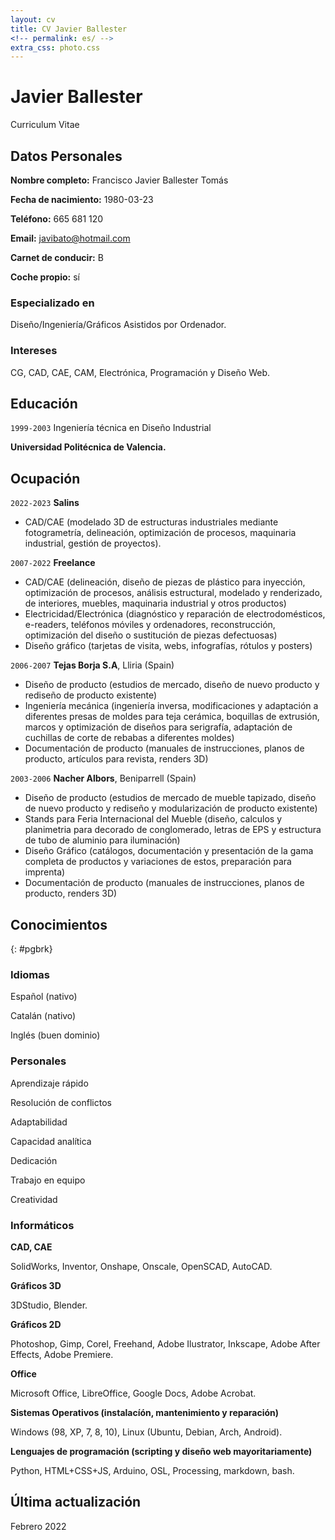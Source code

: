 ```yaml
---
layout: cv
title: CV Javier Ballester
<!-- permalink: es/ -->
extra_css: photo.css
---
```


<!-- {% include /photo.html %} -->

Javier Ballester
==============

Curriculum Vitae

<!-- {% include /nav-es.html %} -->

## Datos Personales

**Nombre completo:** Francisco Javier Ballester Tomás

**Fecha de nacimiento:** 1980-03-23

**Teléfono:** 665 681 120

**Email:** javibato@hotmail.com

**Carnet de conducir:** B

**Coche propio:** sí
 

### Especializado en

Diseño/Ingeniería/Gráficos Asistidos por Ordenador.


### Intereses

CG, CAD, CAE, CAM, Electrónica, Programación y Diseño Web.


## Educación

<!-- `2005-2011` -->
<!-- Terapia Gestalt -->

<!-- **Instituto de Terapia Gestalt de Valencia. Valencia (Spain)** -->

`1999-2003`
Ingeniería técnica en Diseño Industrial

**Universidad Politécnica de Valencia.**

<!-- `1991-2004`
Trumpet Player
**Private lessons with trumpet players Rafael Carreño, Salvador Verdú and David Pastor** -->

## Ocupación

`2022-2023`
**Salins**

- CAD/CAE (modelado 3D de estructuras industriales mediante fotogrametría,
  delineación, optimización de procesos, maquinaria industrial, gestión de proyectos).

`2007-2022`
**Freelance**

- CAD/CAE (delineación, diseño de piezas de plástico para inyección, optimización de procesos, análisis estructural, modelado y renderizado, de interiores, muebles, maquinaria industrial y otros productos)
- Electricidad/Electrónica (diagnóstico y reparación de electrodomésticos, e-readers, teléfonos móviles y ordenadores, reconstrucción, optimización del diseño o sustitución de piezas defectuosas)
- Diseño gráfico (tarjetas de visita, webs, infografías, rótulos y posters)
<!-- - Terapia Gestalt -->
<!-- - Street bands and amateur funk-jazz bands trumpet player -->

`2006-2007`
**Tejas Borja S.A**, Lliria (Spain)

- Diseño de producto (estudios de mercado, diseño de nuevo producto y rediseño de producto existente)
- Ingeniería mecánica (ingeniería inversa, modificaciones y adaptación a diferentes presas de moldes para teja cerámica, boquillas de extrusión, marcos y optimización de diseños para serigrafía, adaptación de cuchillas de corte de rebabas a diferentes moldes)
- Documentación de producto (manuales de instrucciones, planos de producto, artículos para revista, renders 3D)

`2003-2006`
**Nacher Albors**, Beniparrell (Spain)

- Diseño de producto (estudios de mercado de mueble tapizado, diseño de nuevo producto y rediseño y modularización de producto existente)
- Stands para Feria Internacional del Mueble (diseño, calculos y planimetria para decorado de conglomerado, letras de EPS y estructura de tubo de aluminio para iluminación)
- Diseño Gráfico (catálogos, documentación y presentación de la gama completa de productos y variaciones de estos, preparación para imprenta)
- Documentación de producto (manuales de instrucciones, planos de producto, renders 3D)

<!-- `1999-2004`
**Different Companies**, Pedreguer, Calpe, Ondara, Denia (Spain)

- Summer months mason's peon and farm worker

`1998-1999`
**Vall de Laguar town hall**, Vall de Laguar (Spain)

- Waiter and manager of small swimming pool bar in summer months  -->


## Conocimientos
{: #pgbrk}

### Idiomas

Español (nativo)

Catalán (nativo)

Inglés (buen dominio)

### Personales

Aprendizaje rápido

Resolución de conflictos

Adaptabilidad

Capacidad analítica

Dedicación

Trabajo en equipo

Creatividad


### Informáticos

**CAD, CAE**

SolidWorks, Inventor, Onshape, Onscale, OpenSCAD, AutoCAD.

**Gráficos 3D**

3DStudio, Blender.

**Gráficos 2D**
 
Photoshop, Gimp, Corel, Freehand, Adobe Ilustrator, Inkscape, Adobe After Effects, Adobe Premiere.

**Office**
 
Microsoft Office, LibreOffice, Google Docs, Adobe Acrobat.

**Sistemas Operativos (instalacíón, mantenimiento y reparación)**
 
Windows (98, XP, 7, 8, 10), Linux (Ubuntu, Debian, Arch, Android).

**Lenguajes de programación (scripting y diseño web mayoritariamente)**
 
Python, HTML+CSS+JS, Arduino, OSL, Processing, markdown, bash.

<!-- **Sheet music**

Sibelius, Finale, Musescore, Lilypond. -->


## Última actualización

Febrero 2022
